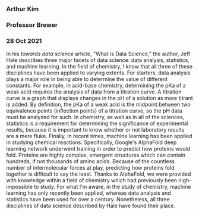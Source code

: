 ### Arthur Kim
### Professor Brewer 
### 28 Oct 2021

In his *towards data science* article, "What is Data Science," the author, Jeff Hale describes three major facets of data science: data analysis, statistics, and machine learning. In the field of chemistry, I know that all three of these disciplines have been applied to varying extents. For starters, data analysis plays a major role in being able to determine the value of different constants. For example, in acid-base chemistry, determining the pKa of a weak acid requires the analysis of data from a titration curve. A titration curve is a graph that displays changes in the pH of a solution as more titrant is added. By definition, the pKa of a weak acid is the midpoint between two equivalence points (inflection points) of a titration curve, so the pH data must be analyzed for such. In chemistry, as well as in all of the sciences, statistics is a requirement for determining the significance of experimental results, because it is important to know whether or not laboratory results are a mere fluke. Finally, in recent times, machine learning has been applied in studying chemical reactions. Specifically, Google's AlphaFold deep learning network underwent training in order to predict how proteins would fold. Proteins are highly complex, emergent structures which can contain hundreds, if not thousands of amino acids.  Because of the countless number of intermolecular forces at play, predicting how proteins fold together is difficult to say the least. Thanks to AlphaFold, we were provided with knowledge within a field of chemistry which had previously been nigh-impossible to study. For what I'm aware, in the study of chemistry, machine learning has only recently been applied, whereas data analysis and statistics have been used for over a century.  Nonetheless, all three disciplines of data science described by Hale have found their place.
